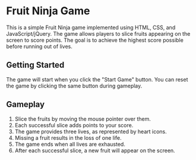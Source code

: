# Fruit Ninja Game

This is a simple Fruit Ninja game implemented using HTML, CSS, and JavaScript/jQuery. The game allows players to slice fruits appearing on the screen to score points. The goal is to achieve the highest score possible before running out of lives.

## Getting Started
The game will start when you click the "Start Game" button. You can reset the game by clicking the same button during gameplay.

## Gameplay
1. Slice the fruits by moving the mouse pointer over them.
2. Each successful slice adds points to your score.
3. The game provides three lives, as represented by heart icons.
4. Missing a fruit results in the loss of one life.
5. The game ends when all lives are exhausted.
6. After each successful slice, a new fruit will appear on the screen.
